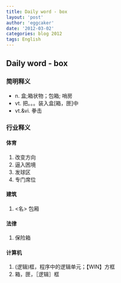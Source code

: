 ```yaml
---
title: Daily word - box 
layout: 'post'
author: 'eggcaker'
date: '2012-03-02'
categories: blog 2012
tags: English
---
```



## Daily word - box

### 简明释义

  * n. 盒;箱状物；包箱; 哨房 
  * vt. 把。。。装入盒[箱，匣]中 
  * vt.&vi. 拳击 

### 行业释义

#### 体育

  1. 改变方向 
  2. 逼入困境 
  3. 发球区 
  4. 专门席位 

#### 建筑

  1. <名> 包厢 

#### 法律

  1. 保险箱 

#### 计算机

  1. (逻辑)框，程序中的逻辑单元；【WIN】方框 
  2. 箱，匣，［逻辑］框 

